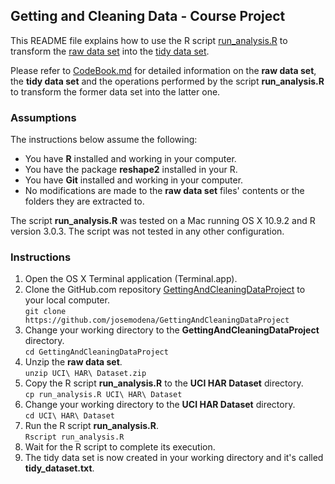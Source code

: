 ## Getting and Cleaning Data - Course Project

This README file explains how to use the R script [run_analysis.R](https://github.com/josemodena/GettingAndCleaningDataProject/blob/master/run_analysis.R) to transform the [raw data set](https://github.com/josemodena/GettingAndCleaningDataProject/blob/master/UCI%20HAR%20Dataset.zip) into the [tidy data set](https://github.com/josemodena/GettingAndCleaningDataProject/blob/master/tidy_dataset.txt).

Please refer to [CodeBook.md](https://github.com/josemodena/GettingAndCleaningDataProject/blob/master/CodeBook.md) for detailed information on the **raw data set**, the **tidy data set** and the operations performed by the script **run_analysis.R** to transform the former data set into the latter one.

### Assumptions

The instructions below assume the following:

* You have **R** installed and working in your computer.
* You have the package **reshape2** installed in your R.
* You have **Git** installed and working in your computer.
* No modifications are made to the **raw data set** files' contents or the folders they are extracted to.

The script **run_analysis.R** was tested on a Mac running OS X 10.9.2 and R version 3.0.3. The script was not tested in any other configuration.

### Instructions

1. Open the OS X Terminal application (Terminal.app).
2. Clone the GitHub.com repository [GettingAndCleaningDataProject](https://github.com/josemodena/GettingAndCleaningDataProject) to your local computer.  
   `git clone https://github.com/josemodena/GettingAndCleaningDataProject`
3. Change your working directory to the **GettingAndCleaningDataProject** directory.  
   `cd GettingAndCleaningDataProject`
4. Unzip the **raw data set**.  
   `unzip UCI\ HAR\ Dataset.zip`
5. Copy the R script **run_analysis.R** to the **UCI HAR Dataset** directory.  
   `cp run_analysis.R UCI\ HAR\ Dataset`
6. Change your working directory to the **UCI HAR Dataset** directory.  
   `cd UCI\ HAR\ Dataset`
7. Run the R script **run_analysis.R**.  
   `Rscript run_analysis.R`
8. Wait for the R script to complete its execution.
9. The tidy data set is now created in your working directory and it's called **tidy_dataset.txt**.
